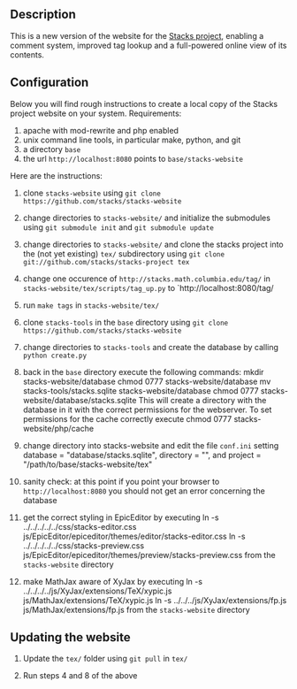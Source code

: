 Description
-----------
This is a new version of the website for the [Stacks project](http://stacks.math.columbia.edu), enabling a comment system, improved tag lookup and a full-powered online view of its contents.


Configuration
-------------

Below you will find rough instructions to create a local copy of the Stacks project website on your system. Requirements:

1. apache with mod-rewrite and php enabled
2. unix command line tools, in particular make, python, and git
3. a directory `base`
4. the url `http://localhost:8080` points to `base/stacks-website`

Here are the instructions:

1. clone `stacks-website` using `git clone https://github.com/stacks/stacks-website`

2. change directories to `stacks-website/` and initialize the submodules using `git submodule init` and `git submodule update`

3. change directories to `stacks-website/` and clone the stacks project into the (not yet existing) `tex/` subdirectory using `git clone git://github.com/stacks/stacks-project tex`

4. change one occurence of `http://stacks.math.columbia.edu/tag/` in `stacks-website/tex/scripts/tag_up.py` to `http://localhost:8080/tag/

5. run `make tags` in `stacks-website/tex/`

6. clone `stacks-tools` in the `base` directory using `git clone https://github.com/stacks/stacks-website`

7. change directories to `stacks-tools` and create the database by calling `python create.py`

8. back in the `base` directory execute the following commands:
	mkdir stacks-website/database
	chmod 0777 stacks-website/database
	mv stacks-tools/stacks.sqlite stacks-website/database
	chmod 0777 stacks-website/database/stacks.sqlite
This will create a directory with the database in it with the correct permissions for the webserver. To set permissions for the cache correctly execute
	chmod 0777 stacks-website/php/cache

9. change directory into stacks-website and edit the file `conf.ini` setting database = "database/stacks.sqlite", directory = "", and project = "/path/to/base/stacks-website/tex"

10. sanity check: at this point if you point your browser to `http://localhost:8080` you should not get an error concerning the database

11. get the correct styling in EpicEditor by executing
	ln -s ../../../../../css/stacks-editor.css js/EpicEditor/epiceditor/themes/editor/stacks-editor.css
	ln -s ../../../../../css/stacks-preview.css js/EpicEditor/epiceditor/themes/preview/stacks-preview.css
from the `stacks-website` directory

12. make MathJax aware of XyJax by executing
	ln -s ../../../../js/XyJax/extensions/TeX/xypic.js js/MathJax/extensions/TeX/xypic.js
	ln -s ../../../js/XyJax/extensions/fp.js js/MathJax/extensions/fp.js
from the `stacks-website` directory

Updating the website
--------------------
1. Update the `tex/` folder using `git pull` in `tex/`

2. Run steps 4 and 8 of the above
